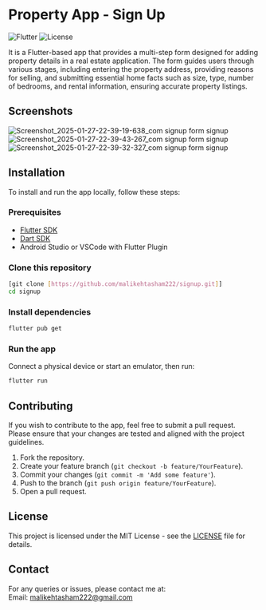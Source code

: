 # Property App - Sign Up

![Flutter](https://img.shields.io/badge/Flutter-v3.0-blue) ![License](https://img.shields.io/badge/license-MIT-green)

It is a Flutter-based app that provides a multi-step form designed for adding property details in a real estate application. The form guides users through various stages, including entering the property address, providing reasons for selling, and submitting essential home facts such as size, type, number of bedrooms, and rental information, ensuring accurate property listings.

## Screenshots

![Screenshot_2025-01-27-22-39-19-638_com signup form signup](https://github.com/user-attachments/assets/042cf171-e0c2-42ca-a540-35ccf8e7f58d)
![Screenshot_2025-01-27-22-39-43-267_com signup form signup](https://github.com/user-attachments/assets/0d9969bc-a4ce-4fbb-bc50-d9ecc57fc1f3)
![Screenshot_2025-01-27-22-39-32-327_com signup form signup](https://github.com/user-attachments/assets/5654b4ed-3a13-4a21-b283-417f22099bd0)


## Installation

To install and run the app locally, follow these steps:

### Prerequisites

- [Flutter SDK](https://flutter.dev/docs/get-started/install)
- [Dart SDK](https://dart.dev/get-dart)
- Android Studio or VSCode with Flutter Plugin

### Clone this repository

```bash
[git clone [https://github.com/malikehtasham222/signup.git]]
cd signup
```

### Install dependencies

```bash
flutter pub get
```

### Run the app

Connect a physical device or start an emulator, then run:

```bash
flutter run
```

## Contributing

If you wish to contribute to the app, feel free to submit a pull request. Please ensure that your changes are tested and aligned with the project guidelines.

1. Fork the repository.
2. Create your feature branch (`git checkout -b feature/YourFeature`).
3. Commit your changes (`git commit -m 'Add some feature'`).
4. Push to the branch (`git push origin feature/YourFeature`).
5. Open a pull request.

## License

This project is licensed under the MIT License - see the [LICENSE](LICENSE) file for details.

## Contact

For any queries or issues, please contact me at:  
Email: malikehtasham222@gmail.com
